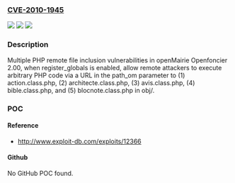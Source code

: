 ### [CVE-2010-1945](https://cve.mitre.org/cgi-bin/cvename.cgi?name=CVE-2010-1945)
![](https://img.shields.io/static/v1?label=Product&message=n%2Fa&color=blue)
![](https://img.shields.io/static/v1?label=Version&message=n%2Fa&color=blue)
![](https://img.shields.io/static/v1?label=Vulnerability&message=n%2Fa&color=brighgreen)

### Description

Multiple PHP remote file inclusion vulnerabilities in openMairie Openfoncier 2.00, when register_globals is enabled, allow remote attackers to execute arbitrary PHP code via a URL in the path_om parameter to (1) action.class.php, (2) architecte.class.php, (3) avis.class.php, (4) bible.class.php, and (5) blocnote.class.php in obj/.

### POC

#### Reference
- http://www.exploit-db.com/exploits/12366

#### Github
No GitHub POC found.

